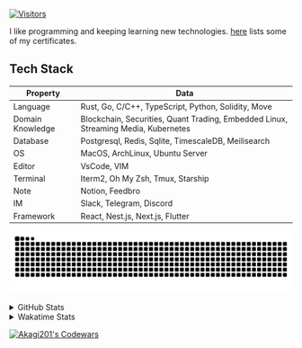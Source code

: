 <!-- markdownlint-disable MD041 MD010 MD033 -->
[![Visitors](https://api.visitorbadge.io/api/daily?path=Akagi201%2FAkagi201&label=Visitors%20Today&countColor=%2337d67a)](https://visitorbadge.io/status?path=Akagi201%2FAkagi201)

I like programming and keeping learning new technologies. [here](https://github.com/Akagi201/blockchain) lists some of my certificates.

## Tech Stack

| Property         	| Data                                                                               	|
|------------------	|------------------------------------------------------------------------------------	|
| Language         	| Rust, Go, C/C++, TypeScript, Python, Solidity, Move                                 |
| Domain Knowledge 	| Blockchain, Securities, Quant Trading, Embedded Linux, Streaming Media, Kubernetes 	|
| Database         	| Postgresql, Redis, Sqlite, TimescaleDB, Meilisearch                                 |
| OS               	| MacOS, ArchLinux, Ubuntu Server                                                     |
| Editor           	| VsCode, VIM                                                                        	|
| Terminal          | Iterm2, Oh My Zsh, Tmux, Starship                                                   |
| Note             	| Notion, Feedbro                                                                    	|
| IM               	| Slack, Telegram, Discord                                                            |
| Framework         | React, Nest.js, Next.js, Flutter                                                   	|

[![github contribution grid snake animation](https://raw.githubusercontent.com/Akagi201/Akagi201/output/github-contribution-grid-snake.svg#gh-light-mode-only)](https://github.com/Akagi201)

<details>
<summary>GitHub Stats</summary>
  <a href="https://github.com/Akagi201"><img alt="Profile Detail" src="https://raw.githubusercontent.com/Akagi201/Akagi201/master/profile-summary-card-output/dracula/0-profile-details.svg" /></a>
  <a href="https://github.com/Akagi201"><img alt="Github Stats" src="https://raw.githubusercontent.com/Akagi201/Akagi201/master/profile-summary-card-output/dracula/3-stats.svg" /></a>
  <a href="https://github.com/Akagi201"><img alt="Lang By Commits" src="https://raw.githubusercontent.com/Akagi201/Akagi201/master/profile-summary-card-output/dracula/2-most-commit-language.svg" /></a>
</details>

<details>
<summary>Wakatime Stats</summary>
<br>

<!--START_SECTION:waka-->

```txt
From: 02 December 2023 - To: 09 December 2023

Total Time: 71 hrs 50 mins

Other        40 hrs 27 mins  ██████████████░░░░░░░░░░░   56.33 %
Rust         8 hrs 16 mins   ███░░░░░░░░░░░░░░░░░░░░░░   11.52 %
sh           6 hrs 34 mins   ██▒░░░░░░░░░░░░░░░░░░░░░░   09.14 %
Python       5 hrs 22 mins   ██░░░░░░░░░░░░░░░░░░░░░░░   07.49 %
JavaScript   3 hrs 16 mins   █░░░░░░░░░░░░░░░░░░░░░░░░   04.57 %
TypeScript   3 hrs 6 mins    █░░░░░░░░░░░░░░░░░░░░░░░░   04.33 %
Markdown     1 hr 36 mins    ▓░░░░░░░░░░░░░░░░░░░░░░░░   02.24 %
Solidity     1 hr 23 mins    ▒░░░░░░░░░░░░░░░░░░░░░░░░   01.93 %
YAML         46 mins         ▒░░░░░░░░░░░░░░░░░░░░░░░░   01.08 %
TOML         21 mins         ░░░░░░░░░░░░░░░░░░░░░░░░░   00.51 %
```

<!--END_SECTION:waka-->

</details>

<a href="https://www.codewars.com/users/Akagi201"><img alt="Akagi201's Codewars" src="https://www.codewars.com/users/Akagi201/badges/small"></a>
